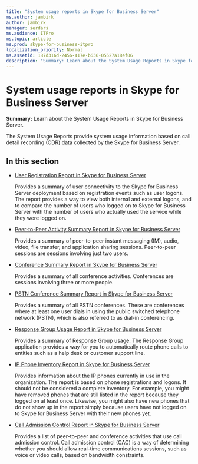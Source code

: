 ```yaml
---
title: "System usage reports in Skype for Business Server"
ms.author: jambirk
author: jambirk
manager: serdars
ms.audience: ITPro
ms.topic: article
ms.prod: skype-for-business-itpro
localization_priority: Normal
ms.assetid: 187d316d-2456-417e-b636-05527a18ef06
description: "Summary: Learn about the System Usage Reports in Skype for Business Server."
---
```


# System usage reports in Skype for Business Server
 
**Summary:** Learn about the System Usage Reports in Skype for Business Server.
  
The System Usage Reports provide system usage information based on call detail recording (CDR) data collected by the Skype for Business Server.
  
## In this section

- [User Registration Report in Skype for Business Server](user-registration-report.md)
    
    Provides a summary of user connectivity to the Skype for Business Server deployment based on registration events such as user logons. The report provides a way to view both internal and external logons, and to compare the number of users who logged on to Skype for Business Server with the number of users who actually used the service while they were logged on.
    
- [Peer-to-Peer Activity Summary Report in Skype for Business Server](peer-to-peer-activity-summary-report.md)
    
    Provides a summary of peer-to-peer instant messaging (IM), audio, video, file transfer, and application sharing sessions. Peer-to-peer sessions are sessions involving just two users.
    
- [Conference Summary Report in Skype for Business Server](conference-summary-report.md)
    
    Provides a summary of all conference activities. Conferences are sessions involving three or more people.
    
- [PSTN Conference Summary Report in Skype for Business Server](pstn-conference-summary-report.md)
    
    Provides a summary of all PSTN conferences. These are conferences where at least one user dials in using the public switched telephone network (PSTN), which is also referred to as dial-in conferencing.
    
- [Response Group Usage Report in Skype for Business Server](response-group-usage-report.md)
    
    Provides a summary of Response Group usage. The Response Group application provides a way for you to automatically route phone calls to entities such as a help desk or customer support line.
    
- [IP Phone Inventory Report in Skype for Business Server](ip-phone-inventory-report.md)
    
    Provides information about the IP phones currently in use in the organization. The report is based on phone registrations and logons. It should not be considered a complete inventory. For example, you might have removed phones that are still listed in the report because they logged on at least once. Likewise, you might also have new phones that do not show up in the report simply because users have not logged on to Skype for Business Server with their new phones yet.
    
- [Call Admission Control Report in Skype for Business Server](call-admission-control-report.md)
    
    Provides a list of peer-to-peer and conference activities that use call admission control. Call admission control (CAC) is a way of determining whether you should allow real-time communications sessions, such as voice or video calls, based on bandwidth constraints.
    

